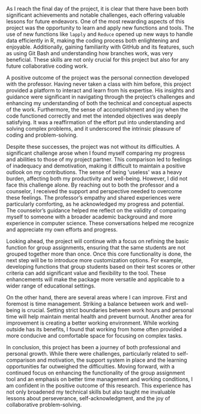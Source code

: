 As I reach the final day of the project, it is clear that there have been both significant achievements and notable challenges, each offering valuable lessons for future endeavors. One of the most rewarding aspects of this project was the opportunity to learn and apply new functions and tools. The use of new functions like `lapply` and `Reduce` opened up new ways to handle data efficiently in R, making the coding process both enlightening and enjoyable. Additionally, gaining familiarity with GitHub and its features, such as using Git Bash and understanding how branches work, was very beneficial. These skills are not only crucial for this project but also for any future collaborative coding work.

A positive outcome of the project was the personal connection developed with the professor. Having never taken a class with him before, this project provided a platform to interact and learn from his expertise. His insights and guidance were significant in navigating through the project’s challenges and enhancing my understanding of both the technical and conceptual aspects of the work. Furthermore, the sense of accomplishment and joy when the code functioned correctly and met the intended objectives was deeply satisfying. It was a reaffirmation of the effort put into understanding and solving complex problems, and it underscored the intrinsic pleasure of coding and problem-solving.

Despite these successes, the project was not without its difficulties. A significant challenge arose when I found myself comparing my progress and abilities to those of my project partner. This comparison led to feelings of inadequacy and demotivation, making it difficult to maintain a positive outlook on my contributions. The sense of being 'useless' was a heavy burden, affecting both my productivity and well-being. However, I did not face this challenge alone. By reaching out to both the professor and a counselor, I received the support and perspective needed to overcome these feelings. The professor’s empathy and shared experiences were particularly comforting, as he acknowledged my progress and potential. The counselor’s guidance helped me reflect on the validity of comparing myself to someone with a broader academic background and more experience in computer science. These conversations helped me recognize and appreciate my own efforts and progress.

Looking ahead, the project will continue with a focus on refining the basic function for group assignments, ensuring that the same students are not grouped together more than once. Once this core functionality is done, the next step will be to introduce more customization options. For example, developing functions that group students based on their test scores or other criteria can add significant value and flexibility to the tool. These enhancements will make the package more versatile and applicable to a wider range of educational settings.

On the other hand, there are several areas where I can improve. First and foremost is time management. Striking a balance between work and well-being is crucial. Setting strict boundaries between work hours and personal time will help maintain mental health and prevent burnout. Another area for improvement is creating a better working environment. While working outside has its benefits, I found that working from home often provided a more conducive and comfortable space for focusing on complex tasks.

In conclusion, this project has been a journey of both professional and personal growth. While there were challenges, particularly related to self-comparison and motivation, the support system in place and the learning opportunities far outweighed the difficulties. Moving forward, with a continued focus on enhancing the functionality of the group assignment tool and an emphasis on better time management and working conditions, I am confident in the positive outcome of this research. This experience has not only broadened my technical skills but also taught me invaluable lessons about perseverance, self-acknowledgment, and the joy of collaborative problem-solving.
